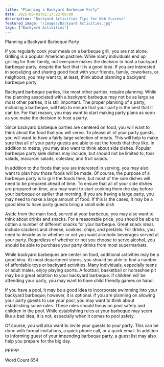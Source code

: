 ```yaml
---
title: "Planning a Backyard Barbeque Party"
date: 2025-08-01T01:17:22-08:00
description: "Backyard Activities Tips for Web Success"
featured_image: "/images/Backyard Activities.jpg"
tags: ["Backyard Activities"]
---
```


Planning a Backyard Barbeque Party

If you regularly cook your meals on a barbeque grill, you are not alone. Grilling is a popular American pastime.  While many individuals end up grilling for their family, not everyone makes the decision to host a backyard barbeque party, despite the fact that it is a good idea.  If you are interested in socializing and sharing good food with your friends, family, coworkers, or neighbors, you may want to, at least, think about planning a backyard barbeque party.

Backyard barbeque parties, like most other parties, require planning. While the planning associated with a backyard barbeque may not be as large as most other parties, it is still important. The proper planning of a party, including a barbeque, will help to ensure that your party is the best that it can be. For that reason, you may want to start making party plans as soon as you make the decision to host a party.

Since backyard barbeque parties are centered on food, you will want to think about the food that you will serve.  To please all of your party guests, you will want to have a fairly large selection of meats. This will help to make sure that all of your party guests are able to eat the foods that they like.  In addition to meats, you may also want to think about side dishes.  Popular barbeque party side dishes may include, but should not be limited to, toss salads, macaroni salads, coleslaw, and fruit salads.  

In addition to the foods that you are interested in serving, you may also want to plan how those foods will be made.  Of course, the purpose of a barbeque party is to grill the foods then, but most of the side dishes will need to be prepared ahead of time.  To ensure that all of your side dishes are prepared on time, you may want to start cooking them the day before your barbeque or earlier that morning.  If you are having a large party, you may need to make a large amount of food. If this is the cases, it may be a good idea to have party guests bring a small side dish.  

Aside from the main food, served at your barbecue, you may also want to think about drinks and snacks.  For a reasonable price, you should be able to obtain a number of different snacks for your barbeque.  Great snack ideas include crackers and cheese, cookies, chips, and pretzels.  For drinks, you need to decide as to whether or not you want alcoholic beverages served at your party.  Regardless of whether or not you choose to serve alcohol, you should be able to purchase your party drinks from most supermarkets.  

While backyard barbeques are center on food, additional activities may be a good idea.  At most department stores, you should be able to find a number of affordable toys or backyard activities. Many individuals, especially teens or adult males, enjoy playing sports. A football, basketball or horseshoe pit may be a great addition to your backyard barbeque.  If children will be attending your party, you may want to have child friendly games on hand.  

If you have a pool, it may be a good idea to incorporate swimming into your backyard barbeque; however, it is optional.  If you are planning on allowing your party guests to use your pool, you may want to think about establishing some rules. These rules should focus on pool safety and children in the pool. While establishing rules at your barbeque may seem like a bad idea, it is not, especially when it comes to pool safety. 

Of course, you will also want to invite your guests to your party. This can be done with formal invitations, a quick phone call, or a quick email.  In addition to informing guest of your impending barbeque party, a guest list may also help you prepare for the big day. 

PPPPP

Word Count 654

